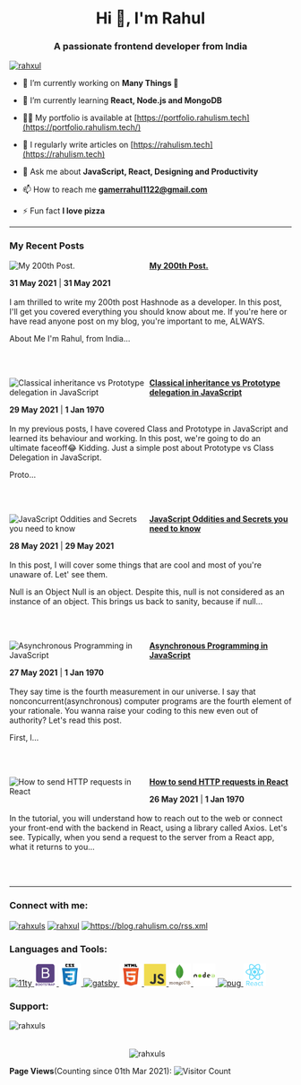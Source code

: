 <h1 align="center">Hi 👋, I'm Rahul</h1>
<h3 align="center">A passionate frontend developer from India</h3>

<p align="left"> <a href="https://twitter.com/rahxul" target="blank"><img src="https://img.shields.io/twitter/follow/rahxul?logo=twitter&style=for-the-badge" alt="rahxul" /></a> </p>

- 🔭 I’m currently working on **Many Things 🥺**

- 🌱 I’m currently learning **React, Node.js and MongoDB**

- 👨‍💻 My portfolio is available at [https://portfolio.rahulism.tech](https://portfolio.rahulism.tech/)

- 📝 I regularly write articles on [https://rahulism.tech](https://rahulism.tech)

- 💬 Ask me about **JavaScript, React, Designing and Productivity**

- 📫 How to reach me **gamerrahul1122@gmail.com**

- ⚡ Fun fact **I love pizza**

<hr>

### My Recent Posts

<!-- HASHNODE_BLOG:START -->
<p align="left">
<a href="https://rahulism.hashnode.dev/my-200th-post" title="My 200th Post."><img src="https://cdn.hashnode.com/res/hashnode/image/upload/v1622449077688/_kNd_dLHw.png" alt="My 200th Post." width="250px" align="left" /></a>
<a href="https://rahulism.hashnode.dev/my-200th-post" title="My 200th Post."><strong>My 200th Post.</strong></a>
<div><strong>31 May 2021</strong> | <strong>31 May 2021</strong></div>
<br/> I am thrilled to write my 200th post Hashnode as a developer. In this post, I'll get you covered everything you should know about me. If you're here or have read anyone post on my blog, you're important to me, ALWAYS. 

About Me
I'm Rahul, from India... </p> <br/> <br/>
<p align="left">
<a href="https://rahulism.hashnode.dev/classical-inheritance-vs-prototype-delegation-in-javascript" title="Classical inheritance vs Prototype delegation in JavaScript"><img src="https://cdn.hashnode.com/res/hashnode/image/upload/v1622265106837/rRv2BAm_z.png" alt="Classical inheritance vs Prototype delegation in JavaScript" width="250px" align="left" /></a>
<a href="https://rahulism.hashnode.dev/classical-inheritance-vs-prototype-delegation-in-javascript" title="Classical inheritance vs Prototype delegation in JavaScript"><strong>Classical inheritance vs Prototype delegation in JavaScript</strong></a>
<div><strong>29 May 2021</strong> | <strong>1 Jan 1970</strong></div>
<br/> In my previous posts, I have covered Class and Prototype in JavaScript and learned its behaviour and working. In this post, we're going to do an ultimate faceoff😂 Kidding. Just a simple post about Prototype vs Class Delegation in JavaScript. 

Proto... </p> <br/> <br/>
<p align="left">
<a href="https://rahulism.hashnode.dev/javascript-oddities-and-secrets-you-need-to-know" title="JavaScript Oddities and Secrets you need to know"><img src="https://cdn.hashnode.com/res/hashnode/image/upload/v1622186133204/4LlRJIrnh.png" alt="JavaScript Oddities and Secrets you need to know" width="250px" align="left" /></a>
<a href="https://rahulism.hashnode.dev/javascript-oddities-and-secrets-you-need-to-know" title="JavaScript Oddities and Secrets you need to know"><strong>JavaScript Oddities and Secrets you need to know</strong></a>
<div><strong>28 May 2021</strong> | <strong>29 May 2021</strong></div>
<br/> In this post, I will cover some things that are cool and most of you're unaware of. Let' see them. 

Null is an Object
Null is an object. Despite this, null is not considered as an instance of an object. This brings us back to sanity, because if null... </p> <br/> <br/>
<p align="left">
<a href="https://rahulism.hashnode.dev/asynchronous-programming-in-javascript" title="Asynchronous Programming in JavaScript"><img src="https://cdn.hashnode.com/res/hashnode/image/upload/v1622095969334/EDkvIgxJ7.png" alt="Asynchronous Programming in JavaScript" width="250px" align="left" /></a>
<a href="https://rahulism.hashnode.dev/asynchronous-programming-in-javascript" title="Asynchronous Programming in JavaScript"><strong>Asynchronous Programming in JavaScript</strong></a>
<div><strong>27 May 2021</strong> | <strong>1 Jan 1970</strong></div>
<br/> They say time is the fourth measurement in our universe. I say that nonconcurrent(asynchronous) computer programs are the fourth element of your rationale. You wanna raise your coding to this new even out of authority? Let's read this post.

First, l... </p> <br/> <br/>
<p align="left">
<a href="https://rahulism.hashnode.dev/how-to-send-http-requests-in-react" title="How to send HTTP requests in React"><img src="https://cdn.hashnode.com/res/hashnode/image/upload/v1622004712630/bOB_8moF-.png" alt="How to send HTTP requests in React" width="250px" align="left" /></a>
<a href="https://rahulism.hashnode.dev/how-to-send-http-requests-in-react" title="How to send HTTP requests in React"><strong>How to send HTTP requests in React</strong></a>
<div><strong>26 May 2021</strong> | <strong>1 Jan 1970</strong></div>
<br/> In the tutorial, you will understand how to reach out to the web or connect your front-end with the backend in React, using a library called Axios. 
Let's see. 
Typically, when you send a request to the server from a React app, what it returns to you... </p> <br/> <br/>
<!-- HASHNODE_BLOG:END -->


<hr>

<h3 align="left">Connect with me:</h3>
<p align="left">
<a href="https://dev.to/rahxuls" target="blank"><img align="center" src="https://cdn.jsdelivr.net/npm/simple-icons@3.0.1/icons/dev-dot-to.svg" alt="rahxuls" height="30" width="40" /></a>
<a href="https://twitter.com/rahxul" target="blank"><img align="center" src="https://cdn.jsdelivr.net/npm/simple-icons@3.0.1/icons/twitter.svg" alt="rahxul" height="30" width="40" /></a>
<a href="/https://blog.rahulism.co/rss.xml" target="blank"><img align="center" src="https://cdn.jsdelivr.net/npm/simple-icons@3.0.1/icons/rss.svg" alt="https://blog.rahulism.co/rss.xml" height="30" width="40" /></a>
</p>

<h3 align="left">Languages and Tools:</h3>
<p align="left"> <a href="https://www.11ty.dev/" target="_blank"> <img src="https://gist.githubusercontent.com/vivek32ta/c7f7bf583c1fb1c58d89301ea40f37fd/raw/f4c85cce5790758286b8f155ef9a177710b995df/11ty.svg" alt="11ty" width="40" height="40"/> </a> <a href="https://getbootstrap.com" target="_blank"> <img src="https://raw.githubusercontent.com/devicons/devicon/master/icons/bootstrap/bootstrap-plain-wordmark.svg" alt="bootstrap" width="40" height="40"/> </a> <a href="https://www.w3schools.com/css/" target="_blank"> <img src="https://raw.githubusercontent.com/devicons/devicon/master/icons/css3/css3-original-wordmark.svg" alt="css3" width="40" height="40"/> </a> <a href="https://www.gatsbyjs.com/" target="_blank"> <img src="https://www.vectorlogo.zone/logos/gatsbyjs/gatsbyjs-icon.svg" alt="gatsby" width="40" height="40"/> </a> <a href="https://www.w3.org/html/" target="_blank"> <img src="https://raw.githubusercontent.com/devicons/devicon/master/icons/html5/html5-original-wordmark.svg" alt="html5" width="40" height="40"/> </a> <a href="https://developer.mozilla.org/en-US/docs/Web/JavaScript" target="_blank"> <img src="https://raw.githubusercontent.com/devicons/devicon/master/icons/javascript/javascript-original.svg" alt="javascript" width="40" height="40"/> </a> <a href="https://www.mongodb.com/" target="_blank"> <img src="https://raw.githubusercontent.com/devicons/devicon/master/icons/mongodb/mongodb-original-wordmark.svg" alt="mongodb" width="40" height="40"/> </a> <a href="https://nodejs.org" target="_blank"> <img src="https://raw.githubusercontent.com/devicons/devicon/master/icons/nodejs/nodejs-original-wordmark.svg" alt="nodejs" width="40" height="40"/> </a> <a href="https://pugjs.org" target="_blank"> <img src="https://cdn.worldvectorlogo.com/logos/pug.svg" alt="pug" width="40" height="40"/> </a> <a href="https://reactjs.org/" target="_blank"> <img src="https://raw.githubusercontent.com/devicons/devicon/master/icons/react/react-original-wordmark.svg" alt="react" width="40" height="40"/> </a> </p>

<h3 align="left">Support:</h3>
<p><a href="https://www.buymeacoffee.com/rahxuls"> <img align="left" src="https://cdn.buymeacoffee.com/buttons/v2/default-yellow.png" height="50" width="210" alt="rahxuls" /></a></p><br><br>

<p>&nbsp;<img align="center" src="https://github-readme-stats.vercel.app/api?username=rahxuls&show_icons=true&locale=en" alt="rahxuls" /></p>

**Page Views**(Counting since 01th Mar 2021): ![Visitor Count](https://profile-counter.glitch.me/rahxuls/count.svg)
